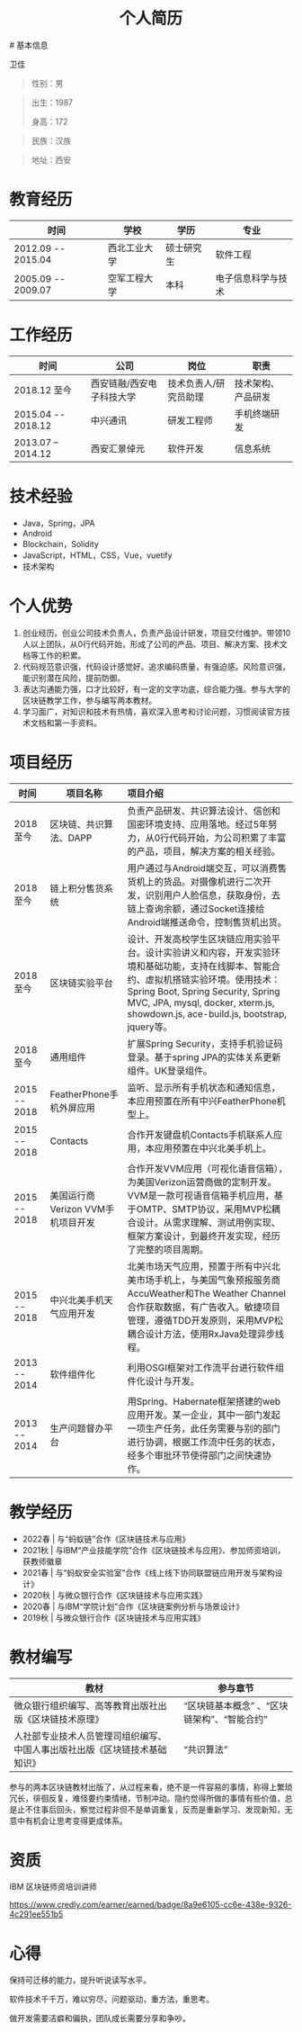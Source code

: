 <h1 align = "center">个人简历</h1>
# 基本信息

卫佳

> 性别：男

> 出生：1987
>
> 身高：172

> 民族：汉族

> 地址：西安

# 教育经历

| 时间               | 学校         | 学历       | 专业               |
| ------------------ | ------------ | ---------- | ------------------ |
| 2012.09 -- 2015.04 | 西北工业大学 | 硕士研究生 | 软件工程           |
| 2005.09 -- 2009.07 | 空军工程大学 | 本科       | 电子信息科学与技术 |

# 工作经历

| 时间               | 公司                      | 岗位                  | 职责               |
| ------------------ | ------------------------- | --------------------- | ------------------ |
| 2018.12 至今       | 西安链融/西安电子科技大学 | 技术负责人/研究员助理 | 技术架构、产品研发 |
| 2015.04 -- 2018.12 | 中兴通讯                  | 研发工程师            | 手机终端研发       |
| 2013.07 – 2014.12  | 西安汇景倬元              | 软件开发              | 信息系统           |

# 技术经验

- Java，Spring，JPA
- Android
- Blockchain，Solidity
- JavaScript，HTML，CSS，Vue，vuetify
- 技术架构

# 个人优势

1. 创业经历。创业公司技术负责人，负责产品设计研发，项目交付维护。带领10人以上团队，从0行代码开始，形成了公司的产品、项目、解决方案、技术文档等工作的积累。
2. 代码规范意识强，代码设计感觉好。追求编码质量，有强迫感。风险意识强，能识别潜在风险，提前防御。
3. 表达沟通能力强，口才比较好，有一定的文字功底，综合能力强。参与大学的区块链教学工作，参与编写两本教材。
4. 学习面广，对知识和技术有热情，喜欢深入思考和讨论问题，习惯阅读官方技术文档和第一手资料。

# 项目经历

| 时间         | 项目名称                          | 项目介绍                                                     |
| ------------ | --------------------------------- | :----------------------------------------------------------- |
| 2018 至今    | 区块链、共识算法、DAPP            | 负责产品研发、共识算法设计、信创和国密环境支持、应用落地。经过5年努力，从0行代码开始，为公司积累了丰富的产品，项目，解决方案的相关经验。 |
| 2018 至今    | 链上积分售货系统                  | 用户通过与Android端交互，可以消费售货机上的货品。对摄像机进行二次开发，识别用户人脸信息，获取身份，去链上查询余额，通过Socket连接给Android端推送命令，控制售货机出货。 |
| 2018 至今    | 区块链实验平台                    | 设计、开发高校学生区块链应用实验平台。设计实验讲义和内容，开发实验环境和基础功能，支持在线脚本、智能合约、虚拟机搭链实验环境。使用技术：Spring Boot, Spring Security, Spring MVC, JPA, mysql, docker, xterm.js, showdown.js, ace-build.js, bootstrap, jquery等。 |
| 2018 至今    | 通用组件                          | 扩展Spring Security，支持手机验证码登录。基于spring JPA的实体关系更新组件。UK登录组件。 |
| 2015 -- 2018 | FeatherPhone手机外屏应用          | 监听、显示所有手机状态和通知信息，本应用预置在所有中兴FeatherPhone机型上。 |
| 2015 -- 2018 | Contacts                          | 合作开发键盘机Contacts手机联系人应用，本应用预置在中兴北美手机上。 |
| 2015 -- 2018 | 美国运行商Verizon VVM手机项目开发 | 合作开发VVM应用（可视化语音信箱），为美国Verizon运营商做的定制开发。VVM是一款可视语音信箱手机应用，基于OMTP、SMTP协议，采用MVP松耦合设计。从需求理解、测试用例实现、框架方案设计，到最终开发实现，经历了完整的项目周期。 |
| 2015 -- 2018 | 中兴北美手机天气应用开发          | 北美市场天气应用，预置于所有中兴北美市场手机上，与美国气象预报服务商AccuWeather和The Weather Channel合作获取数据，有广告收入。敏捷项目管理，遵循TDD开发原则，采用MVP松耦合设计方法，使用RxJava处理异步线程。 |
| 2013 -- 2014 | 软件组件化                        | 利用OSGI框架对工作流平台进行软件组件化设计与开发。           |
| 2013 -- 2014 | 生产问题督办平台                  | 用Spring、Habernate框架搭建的web应用开发。某一企业，其中一部门发起一项生产任务，此任务需要与别的部门进行协调，根据工作流中任务的状态，经多个审批环节使得部门之间快速协作。 |

# 教学经历

- 2022春 | 与“蚂蚁链”合作《区块链技术与应用》
- 2021秋 | 与IBM“产业技能学院”合作《区块链技术与应用》、参加师资培训，获教师徽章
- 2021春 | 与“蚂蚁安全实验室”合作《线上线下协同联盟链应用开发与架构设计》
- 2020秋 | 与微众银行合作《区块链技术与应用实践》
- 2020春 | 与IBM“学院计划”合作《区块链案例分析与场景设计》
- 2019秋 | 与微众银行合作《区块链技术与应用实践》

# 教材编写

| 教材                                                         | 参与章节                                    |
| ------------------------------------------------------------ | ------------------------------------------- |
| 微众银行组织编写、高等教育出版社出版《区块链技术原理》       | “区块链基本概念” 、“区块链架构”、“智能合约” |
| 人社部专业技术人员管理司组织编写、中国人事出版社出版《区块链技术基础知识》 | “共识算法”                                  |

参与的两本区块链教材出版了，从过程来看，绝不是一件容易的事情，称得上繁琐冗长，徘徊反复，难怪要约束情绪，节制冲动。隐约觉得所做的事情有些价值，总是止不住事后回头，察觉过程非但不是单调重复，反而是重新学习、发现新知，无意中有机会让思考变得更成体系。

# 资质

IBM 区块链师资培训讲师

https://www.credly.com/earner/earned/badge/8a9e6105-cc6e-438e-9326-4c291ee551b5

# 心得

保持可迁移的能力，提升听说读写水平。

软件技术千千万，难以穷尽，问题驱动，重方法，重思考。

做开发需要洁癖和偏执，团队成长需要分享和争吵。
